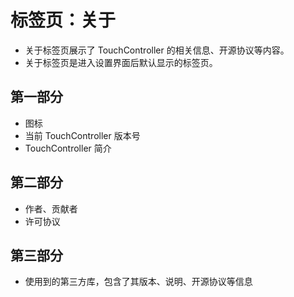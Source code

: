 # 标签页：关于

- 关于标签页展示了 TouchController 的相关信息、开源协议等内容。
- 关于标签页是进入设置界面后默认显示的标签页。

## 第一部分

- 图标
- 当前 TouchController 版本号
- TouchController 简介

## 第二部分

- 作者、贡献者
- 许可协议

## 第三部分

- 使用到的第三方库，包含了其版本、说明、开源协议等信息
